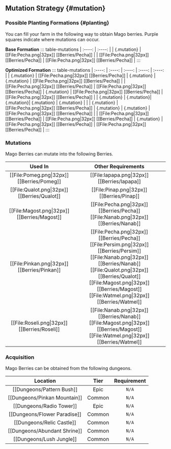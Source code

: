 ## Mutation Strategy {#mutation}

### Possible Planting Formations {#planting}

You can fill your farm in the following way to obtain Mago berries. Purple squares indicate where mutations can occur.

**Base Formation**
::: table-mutations
| :----: | :----: |
| {.mutation} | [[File:Pecha.png\|32px]] [[Berries/Pecha]] |
| [[File:Pecha.png\|32px]] [[Berries/Pecha]] | [[File:Pecha.png\|32px]] [[Berries/Pecha]] |
:::

**Optimized Formation**
::: table-mutations
| :----: | :----: | :----: | :----: | :----: |
| {.mutation} | [[File:Pecha.png\|32px]] [[Berries/Pecha]] | {.mutation} | {.mutation} | [[File:Pecha.png\|32px]] [[Berries/Pecha]] |
| [[File:Pecha.png\|32px]] [[Berries/Pecha]] | [[File:Pecha.png\|32px]] [[Berries/Pecha]] | {.mutation} | [[File:Pecha.png\|32px]] [[Berries/Pecha]] | [[File:Pecha.png\|32px]] [[Berries/Pecha]] |
| {.mutation} | {.mutation}| {.mutation}| {.mutation} | {.mutation} | |
| {.mutation} | [[File:Pecha.png\|32px]] [[Berries/Pecha]] | {.mutation} | {.mutation} | [[File:Pecha.png\|32px]] [[Berries/Pecha]] |
| [[File:Pecha.png\|32px]] [[Berries/Pecha]] | [[File:Pecha.png\|32px]] [[Berries/Pecha]] | {.mutation} | [[File:Pecha.png\|32px]] [[Berries/Pecha]] | [[File:Pecha.png\|32px]] [[Berries/Pecha]] |
:::

### Mutations
Mago Berries can mutate into the following Berries.

| Used In                                       | Other Requirements |
| :---:                                         | :---: |
| [[File:Pomeg.png\|32px]] [[Berries/Pomeg]]    | [[File:Iapapa.png\|32px]] [[Berries/Iapapa]] |
| [[File:Qualot.png\|32px]] [[Berries/Qualot]]  | [[File:Pinap.png\|32px]] [[Berries/Pinap]] |
| [[File:Magost.png\|32px]] [[Berries/Magost]]  | [[File:Pecha.png\|32px]] [[Berries/Pecha]] [[File:Nanab.png\|32px]] [[Berries/Nanab]] |
| [[File:Pinkan.png\|32px]] [[Berries/Pinkan]]  | [[File:Pecha.png\|32px]] [[Berries/Pecha]] [[File:Persim.png\|32px]] [[Berries/Persim]] [[File:Nanab.png\|32px]] [[Berries/Nanab]] [[File:Qualot.png\|32px]] [[Berries/Qualot]] [[File:Magost.png\|32px]] [[Berries/Magost]] [[File:Watmel.png\|32px]] [[Berries/Watmel]] |
| [[File:Roseli.png\|32px]] [[Berries/Roseli]]  | [[File:Nanab.png\|32px]] [[Berries/Nanab]] [[File:Magost.png\|32px]] [[Berries/Magost]] [[File:Watmel.png\|32px]] [[Berries/Watmel]] |

### Acquisition
Mago Berries can be obtained from the following dungeons.

| Location	                        | Tier	    | Requirement   |
| :---:                             | :---:     | :---:         |
| [[Dungeons/Pattern Bush]]	        | Epic  	| `N/A`         |
| [[Dungeons/Pinkan Mountain]]      | Common	| `N/A`         |
| [[Dungeons/Radio Tower]]	        | Epic  	| `N/A`         |
| [[Dungeons/Flower Paradise]]      | Common  	| `N/A`         |
| [[Dungeons/Relic Castle]]         | Common	| `N/A`         |
| [[Dungeons/Abundant Shrine]]      | Common    | `N/A`         |
| [[Dungeons/Lush Jungle]]          | Common    | `N/A`         |
